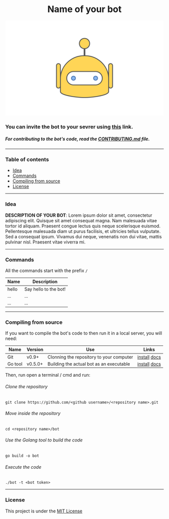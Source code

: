 <!--
    This is the README.md file.
    It's used to explain your bot to other users
    Include information as:
      - why should someone use your bot
      - does your bot has his own website?
      - does your bot have documentation?
    To write the REAMDE.md yoou can use Markodwn
    syntax or html syntax.
-->
<h1 align="center">Name of your bot</h1>
<!--
    Modify using this format:
    <img alt="Name of the image" src="path to the image">
-->
<p align="center">
  <a href="invite link of your bot">
    <img alt="Logo example" src="img/logo-example.png">
  </a>
</p>


### You can invite the bot to your sevrer using [this](bot-invite-link) link.

##### For contributing to the bot's code, read the [CONTRIBUTING.md](CONTRIBUTING.md) file.

---

### Table of contents
- [Idea](#idea)
- [Commands](#commands)
- [Compiling from source](#compiling-from-source)
- [License](#license)
--- 

### Idea
**DESCRIPTION OF YOUR BOT**: 
Lorem ipsum dolor sit amet, consectetur adipiscing elit. Quisque sit amet consequat magna. Nam malesuada vitae tortor id aliquam. Praesent congue lectus quis neque scelerisque euismod. Pellentesque malesuada diam ut purus facilisis, et ultricies tellus vulputate. Sed a consequat ipsum. Vivamus dui neque, venenatis non dui vitae, mattis pulvinar nisl. Praesent vitae viverra mi.

---

### Commands
All the commands start with the prefix `/`

| Name              | Description                               |
|-------------------|-------------------------------------------|
| hello             | Say hello to the bot!                     |
| ...               | ...                                       |
| ...               | ...                                       |

---

### Compiling from source
If you want to compile the bot's code to then run it in a local server, you will need:

| Name     | Version | Use | Links|
|----------|---------|-----|------|
| Git      | v0.9+   | Clonning the repository to your computer | [install](https://git-scm.com/downloads) [docs](https://git-scm.com/doc)  |
| Go tool  | v0.5.0+ | Building the actual bot as an executable | [install](https://golang.org) [docs](https://golang.org/cmd/go/)          |

Then, run open a terminal / cmd and run:
###### Clone the repository
```shell
git clone https://github.com/<github username>/<repository name>.git
```

<!--
    NOTE: You can use this template for your own bot,
    so change the strings between "<" and ">" to your
    github username and the name of your repository
-->

###### Move inside the repository
```shell
cd <repository name>/bot
```
###### Use the Golang tool to build the code
```shell
go build -o bot
```
###### Execute the code
```shell
./bot -t <bot token>
```

---

### License

<!--
  By default this project is under the mit license.
    
    https://opensource.org/licenses/MIT

  You can change it in the "LICENSE" file of your
  repository.
-->

This project is under the [MIT License](LICENSE)
